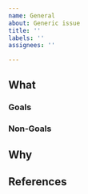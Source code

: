 ```yaml
---
name: General
about: Generic issue
title: ''
labels: ''
assignees: ''

---
```


## What

### Goals

### Non-Goals

## Why

## References

